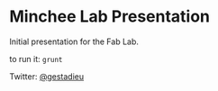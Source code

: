# Minchee Lab Presentation

Initial presentation for the Fab Lab. 

to run it: 
`grunt `


Twitter: [ @gestadieu ](http://twitter.com/@gestadieu)

